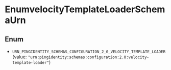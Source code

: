 

# EnumvelocityTemplateLoaderSchemaUrn

## Enum


* `URN_PINGIDENTITY_SCHEMAS_CONFIGURATION_2_0_VELOCITY_TEMPLATE_LOADER` (value: `"urn:pingidentity:schemas:configuration:2.0:velocity-template-loader"`)



